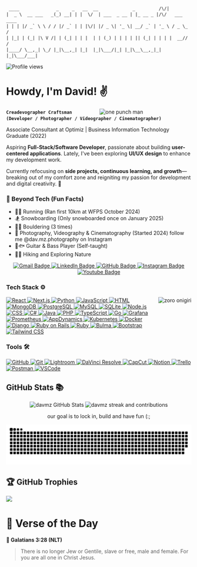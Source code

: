 ```
 ____              _     _   __  __             _         /\/|          
|  _ \  __ ___   _(_) __| | |  \/  | ___  _ __ | |_ __ _ |/\/   ___ ____
| | | |/ _` \ \ / / |/ _` | | |\/| |/ _ \| '_ \| __/ _` | '_ \ / _ \_  /
| |_| | (_| |\ V /| | (_| | | |  | | (_) | | | | || (_| | | | |  __// / 
|____/ \__,_| \_/ |_|\__,_| |_|  |_|\___/|_| |_|\__\__,_|_| |_|\___/___|
```
![Profile views](https://komarev.com/ghpvc/?username=davmz&label=Profile%20views&color=569cd6&style=flat)

# Howdy, I'm David! ✌

<img align="right" width="250px" alt="one punch man" src="https://media1.tenor.com/m/6KNp3NqFTagAAAAC/hello-hello-chat.gif">

**`Creadevographer Craftsman (Developer / Photographer / Videographer / Cinematographer)`**

Associate Consultant at Optimiz | Business Information Technology Graduate (2022)  

Aspiring **Full-Stack/Software Developer**, passionate about building **user-centered applications**. Lately, I've been exploring **UI/UX design** to enhance my development work.  

Currently refocusing on **side projects, continuous learning, and growth**—breaking out of my comfort zone and reigniting my passion for development and digital creativity. 🚀

### 🎨 Beyond Tech (Fun Facts)
- 🏃‍♂️ Running (Ran first 10km at WFPS October 2024)
- 🏂 Snowboarding (Only snowboarded once on January 2025)
- 🧗‍♀️ Bouldering (3 times)
- 🎥 Photography, Videography & Cinematography (Started 2024) follow me @dav.mz.photography on Instagram
- 🎸🐟 Guitar & Bass Player (Self-taught)
- 🚶‍♂️ Hiking and Exploring Nature

<div id="badges" align="center">
    <a href="mailto:montanezdavid@gmail.com" target="_blank">
        <img src="https://img.shields.io/badge/-montanezdavid@gmail.com-D14836?style=flat&logo=gmail&logoColor=white" alt="Gmail Badge"/>
    </a>
    <a href="https://www.linkedin.com/in/davmz/" target="_blank">
        <img src="https://img.shields.io/badge/-davmz-blue?style=flat&logo=linkedin&logoColor=white" alt="LinkedIn Badge"/>
    </a>
    <a href="https://www.instagram.com/dav.mz.photography/" target="_blank">
        <img src="https://img.shields.io/badge/-davmz-100000?style=flat&logo=github&logoColor=white" alt="GitHub Badge"/>
    </a>
    <a href="https://www.instagram.com/dav.mz.photography/" target="_blank">
        <img src="https://img.shields.io/badge/-dav.mz.photography-E4405F?style=flat&logo=instagram&logoColor=white" alt="Instagram Badge"/>
    </a>
        <a href="https://www.youtube.com/@davmz" target="_blank">
        <img src="https://img.shields.io/badge/-davmz-red?style=flat&logo=youtube&logoColor=white" alt="Youtube Badge"/>
    </a>
</div>

### Tech Stack ⚙

<img align="right" height="150px" alt="zoro onigiri" src="https://media0.giphy.com/media/v1.Y2lkPTc5MGI3NjExNnczemV3bjFjY242a2FqeDQ2c2xmOTg1bGIydXZ5eWZjM2pybzE0YSZlcD12MV9pbnRlcm5hbF9naWZfYnlfaWQmY3Q9Zw/4OV1bLOIWwIXRxpXlN/giphy.gif">



<p align="left">
    <a href="https://reactjs.org/" target="_blank">
        <img src="https://img.shields.io/badge/React-61DAFB?style=for-the-badge&logo=react&logoColor=black" alt="React" />
    </a>
    <a href="https://nextjs.org/" target="_blank">
        <img src="https://img.shields.io/badge/Next.js-000000?style=for-the-badge&logo=nextdotjs&logoColor=white" alt="Next.js" />
    </a>
    <a href="https://www.python.org/" target="_blank">
        <img src="https://img.shields.io/badge/Python-3776AB?style=for-the-badge&logo=python&logoColor=white" alt="Python" />
    </a>
    <a href="https://www.javascript.com/" target="_blank">
        <img src="https://img.shields.io/badge/JavaScript-F7DF1E?style=for-the-badge&logo=javascript&logoColor=black" alt="JavaScript" />
    </a>
    <a href="https://developer.mozilla.org/en-US/docs/Web/HTML" target="_blank">
        <img src="https://img.shields.io/badge/HTML5-E34F26?style=for-the-badge&logo=html5&logoColor=white" alt="HTML" />
    </a>
    <a href="https://www.mongodb.com/" target="_blank">
        <img src="https://img.shields.io/badge/MongoDB-47A248?style=for-the-badge&logo=mongodb&logoColor=white" alt="MongoDB" />
    </a>
    <a href="https://www.postgresql.org/" target="_blank">
        <img src="https://img.shields.io/badge/PostgreSQL-336791?style=for-the-badge&logo=postgresql&logoColor=white" alt="PostgreSQL" />
    </a>
    <a href="https://www.mysql.com/" target="_blank">
        <img src="https://img.shields.io/badge/MySQL-4479A1?style=for-the-badge&logo=mysql&logoColor=white" alt="MySQL" />
    </a>
    <a href="https://www.sqlite.org/" target="_blank">
        <img src="https://img.shields.io/badge/SQLite-003B57?style=for-the-badge&logo=sqlite&logoColor=white" alt="SQLite" />
    </a>
    <a href="https://nodejs.org/" target="_blank">
        <img src="https://img.shields.io/badge/Node.js-339933?style=for-the-badge&logo=nodedotjs&logoColor=white" alt="Node.js" />
    </a>
    <a href="https://developer.mozilla.org/en-US/docs/Web/CSS" target="_blank">
        <img src="https://img.shields.io/badge/CSS3-1572B6?style=for-the-badge&logo=css3&logoColor=white" alt="CSS" />
    </a>
    <a href="https://learn.microsoft.com/en-us/dotnet/csharp/" target="_blank">
        <img src="https://img.shields.io/badge/C%23-239120?style=for-the-badge&logo=csharp&logoColor=white" alt="C#" />
    </a>
    <a href="https://www.java.com/" target="_blank">
        <img src="https://img.shields.io/badge/Java-007396?style=for-the-badge&logo=java&logoColor=white" alt="Java" />
    </a>
    <a href="https://www.php.net/" target="_blank">
        <img src="https://img.shields.io/badge/PHP-777BB4?style=for-the-badge&logo=php&logoColor=white" alt="PHP" />
    </a>
    <a href="https://www.typescriptlang.org/" target="_blank">
        <img src="https://img.shields.io/badge/TypeScript-3178C6?style=for-the-badge&logo=typescript&logoColor=white" alt="TypeScript" />
    </a>
    <a href="https://golang.org/" target="_blank">
        <img src="https://img.shields.io/badge/Go-00ADD8?style=for-the-badge&logo=go&logoColor=white" alt="Go" />
    </a>
    <a href="https://grafana.com/" target="_blank">
        <img src="https://img.shields.io/badge/Grafana-F46800?style=for-the-badge&logo=grafana&logoColor=white" alt="Grafana" />
    </a>
    <a href="https://prometheus.io/" target="_blank">
        <img src="https://img.shields.io/badge/Prometheus-E6522C?style=for-the-badge&logo=prometheus&logoColor=white" alt="Prometheus" />
    </a>
    <a href="https://www.appdynamics.com/" target="_blank">
        <img src="https://img.shields.io/badge/AppDynamics-007396?style=for-the-badge&logo=appdynamics&logoColor=white" alt="AppDynamics" />
    </a>
    <a href="https://kubernetes.io/" target="_blank">
        <img src="https://img.shields.io/badge/Kubernetes-326CE5?style=for-the-badge&logo=kubernetes&logoColor=white" alt="Kubernetes" />
    </a>
    <a href="https://www.docker.com/" target="_blank">
        <img src="https://img.shields.io/badge/Docker-2496ED?style=for-the-badge&logo=docker&logoColor=white" alt="Docker" />
    </a>
    <a href="https://www.djangoproject.com/" target="_blank">
        <img src="https://img.shields.io/badge/Django-092E20?style=for-the-badge&logo=django&logoColor=white" alt="Django" />
    </a>
    <a href="https://rubyonrails.org/" target="_blank">
        <img src="https://img.shields.io/badge/Ruby%20on%20Rails-CC0000?style=for-the-badge&logo=rubyonrails&logoColor=white" alt="Ruby on Rails" />
    </a>
    <a href="https://www.ruby-lang.org/" target="_blank">
        <img src="https://img.shields.io/badge/Ruby-CC342D?style=for-the-badge&logo=ruby&logoColor=white" alt="Ruby" />
    </a>
    <a href="https://bulma.io/" target="_blank">
        <img src="https://img.shields.io/badge/Bulma-00D1B2?style=for-the-badge&logo=bulma&logoColor=white" alt="Bulma" />
    </a>
    <a href="https://getbootstrap.com/" target="_blank">
        <img src="https://img.shields.io/badge/Bootstrap-7952B3?style=for-the-badge&logo=bootstrap&logoColor=white" alt="Bootstrap" />
    </a>
    <a href="https://tailwindcss.com/" target="_blank">
        <img src="https://img.shields.io/badge/Tailwind%20CSS-38B2AC?style=for-the-badge&logo=tailwindcss&logoColor=white" alt="Tailwind CSS" />
    </a>
</p>

### Tools 🛠

<p align="left">
    <a href="https://github.com/" target="_blank">
        <img src="https://img.shields.io/badge/GitHub-181717?style=for-the-badge&logo=github&logoColor=white" alt="GitHub" />
    </a>
    <a href="https://git-scm.com/" target="_blank">
        <img src="https://img.shields.io/badge/Git-F05032?style=for-the-badge&logo=git&logoColor=white" alt="Git" />
    </a>
    <a href="https://www.adobe.com/products/photoshop-lightroom.html" target="_blank">
        <img src="https://img.shields.io/badge/Lightroom-31A8FF?style=for-the-badge&logo=adobe-lightroom&logoColor=white" alt="Lightroom" />
    </a>
    <a href="https://www.blackmagicdesign.com/products/davinciresolve" target="_blank">
        <img src="https://img.shields.io/badge/DaVinci%20Resolve-FECC00?style=for-the-badge&logo=davinci-resolve&logoColor=black" alt="DaVinci Resolve" />
    </a>
    <a href="https://www.capcut.com/" target="_blank">
        <img src="https://img.shields.io/badge/CapCut-000000?style=for-the-badge&logo=capcut&logoColor=white" alt="CapCut" />
    </a>
    <a href="https://www.notion.so/" target="_blank">
        <img src="https://img.shields.io/badge/Notion-000000?style=for-the-badge&logo=notion&logoColor=white" alt="Notion" />
    </a>
    <a href="https://trello.com/" target="_blank"> <img src="https://img.shields.io/badge/Trello-0052CC?style=for-the-badge&logo=trello&logoColor=white" alt="Trello" /> </a>
    <a href="https://www.postman.com/" target="_blank">
        <img src="https://img.shields.io/badge/Postman-FF6C37?style=for-the-badge&logo=postman&logoColor=white" alt="Postman" /> </a>
    <a href="https://code.visualstudio.com/" target="_blank">
        <img src="https://img.shields.io/badge/VSCode-007ACC?style=for-the-badge&logo=visual-studio-code&logoColor=white" alt="VSCode" />
    </a>
</p>

## GitHub Stats 📚

<div>
    <p align="center">
        <img src="https://github-readme-stats-davmz.vercel.app/api?username=Davmz&show_icons=true&theme=one_dark_pro" alt="davmz GitHub Stats" height="165">
        <img src="https://streak-stats.demolab.com?user=davmz&theme=tokyonight&hide_border=false" alt="davmz streak and contributions" height="165">
    </p>

   <p align="center">
     our goal is to lock in, build and have fun (:;
   </p>
</div>

<picture>
  <source media="(prefers-color-scheme: dark)" srcset="https://raw.githubusercontent.com/davmz/davmz/output/github-snake-dark.svg" />
  <source media="(prefers-color-scheme: light)" srcset="https://raw.githubusercontent.com/davmz/davmz/output/github-snake.svg" />
  <img alt="github-snake" src="https://raw.githubusercontent.com/davmz/davmz/output/github-snake.svg" />
</picture>

## 🏆 GitHub Trophies
![](https://github-profile-trophy.vercel.app/?username=davmz&theme=apprentice&no-frame=true&no-bg=false&margin-w=4)

# 📖 Verse of the Day
<!-- START: Verse of the Day -->
**📖 Galatians 3:28 (NLT)**
> There is no longer Jew or Gentile, slave or free, male and female. For you are all one in Christ Jesus.

<!-- END: Verse of the Day -->
